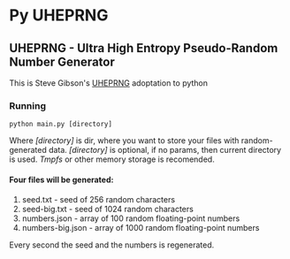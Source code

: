 # Py UHEPRNG
## UHEPRNG - Ultra High Entropy Pseudo-Random Number Generator

This is Steve Gibson's [UHEPRNG](http://localhost/Ness/prng.html) adoptation to python 

### Running
```
python main.py [directory]
```
Where *[directory]* is dir, where you want to store your files with random-generated data.
*[directory]* is optional, if no params, then current directory is used.
*Tmpfs* or other memory storage is recomended.

#### Four files will be generated:
1. seed.txt - seed of 256 random characters
2. seed-big.txt - seed of 1024 random characters
3. numbers.json - array of 100 random floating-point numbers
4. numbers-big.json - array of 1000 random floating-point numbers

Every second the seed and the numbers is regenerated.